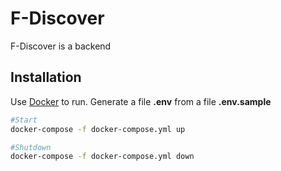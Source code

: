 # F-Discover

F-Discover is a backend

## Installation

Use [Docker](https://www.docker.com/) to run.
Generate a file **.env** from a file **.env.sample**

```bash
#Start
docker-compose -f docker-compose.yml up

#Shutdown
docker-compose -f docker-compose.yml down
```